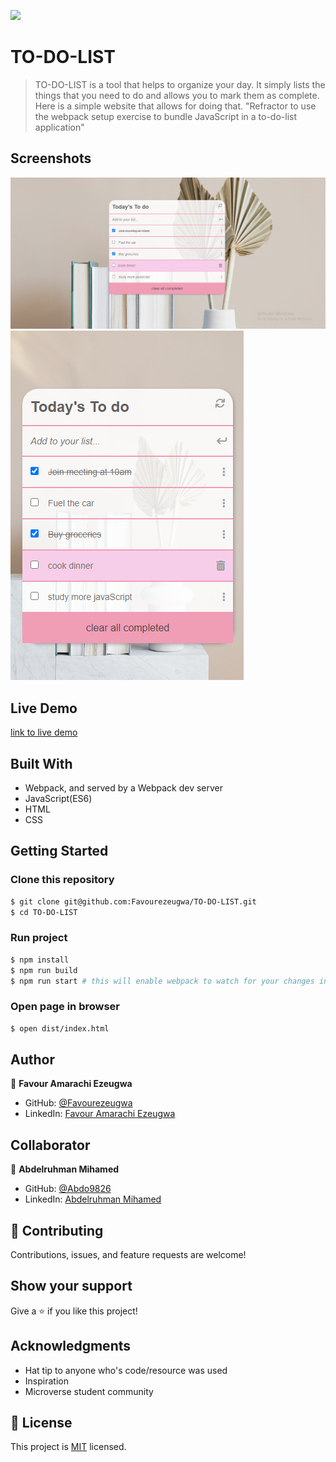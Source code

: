 ![](https://img.shields.io/badge/Microverse-blueviolet)

# TO-DO-LIST

> TO-DO-LIST is a tool that helps to organize your day. It simply lists the things that you need to do and allows you to mark them as complete. Here is a simple website that allows for doing that.
> "Refractor to use the webpack setup exercise to bundle JavaScript in a to-do-list application"

## Screenshots

![](./src/images/desktop-snip-2.PNG)
![](./src/images/mobile-snip-2.PNG)

## Live Demo

[link to live demo](https://favourezeugwa.github.io/TO-DO-LIST/dist/)

## Built With

- Webpack, and served by a Webpack dev server
- JavaScript(ES6)
- HTML
- CSS

## Getting Started

### Clone this repository

```bash
$ git clone git@github.com:Favourezeugwa/TO-DO-LIST.git
$ cd TO-DO-LIST
```

### Run project

```bash
$ npm install
$ npm run build
$ npm run start # this will enable webpack to watch for your changes in code
```

### Open page in browser

```bash
$ open dist/index.html
```

## Author

👤 **Favour Amarachi Ezeugwa**

- GitHub: [@Favourezeugwa](https://github.com/Favourezeugwa)
- LinkedIn: [Favour Amarachi Ezeugwa](https://www.linkedin.com/in/favour-amarachi-ezeugwa-a5bb31149/)

## Collaborator

👤 **Abdelruhman Mihamed**

- GitHub: [@Abdo9826](https://github.com/Abdo9826)
- LinkedIn: [Abdelruhman Mihamed](https://www.linkedin.com/in/abdelruhman-mihamed-a42667179/)

## 🤝 Contributing

Contributions, issues, and feature requests are welcome!

## Show your support

Give a ⭐️ if you like this project!

## Acknowledgments

- Hat tip to anyone who's code/resource was used
- Inspiration
- Microverse student community

## 📝 License

This project is [MIT](./MIT.md) licensed.
